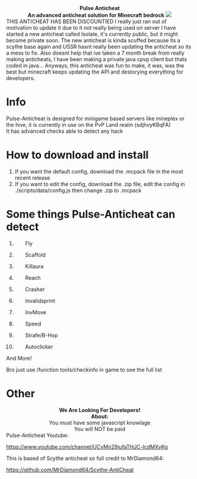 <div align="center">
  <b> Pulse Anticheat </b>
</div>
<div align="center">
  <b> An advanced anticheat solution for Minecraft bedrock</b>
  <image src=https://user-images.githubusercontent.com/110651012/201456068-b35002c9-801b-4340-a6fb-d3bcd0b23a98.png border="0">
</div>
<div align="centre">
  THIS ANTICHEAT HAS BEEN DISCOUNTIED
  I really just ran out of motivation to update it due to it not really being used on server
  I have started a new anticheat called Isolate, it's currently public, but it might become private soon.
  The new anticheat is kinda scuffed because its a scythe base again and USSR hasnt really been updating the anticheat so its a mess to fix.
  Also doesnt help that ive taken a 7 month break from really making anticheats, I have been making a private java cpvp client but thats coded in java...
  Anyways, this anticheat was fun to make, it was, was the best but minecraft keeps updating the API and destorying everything for developers.
  </div>

# Info
<div>
  Pulse-Anticheat is designed for minigame based servers like mineplex or the hive, it is currently in use on the PvP Land realm (sdjhvyKBqFA)
 
</div>
<div>
   It has advanced checks able to detect any hack
</div>

# How to download and install
1. If you want the default config, download the .mcpack file in the most recent release
2. If you want to edit the config, download the .zip file, edit the config in ./scripts/data/config.js then change .zip to .mcpack

# Some things Pulse-Anticheat can detect

 1. &nbsp;&nbsp;&nbsp;&nbsp;&nbsp;&nbsp; Fly
 
 2. &nbsp;&nbsp;&nbsp;&nbsp;&nbsp;&nbsp; Scaffold
 
 3. &nbsp;&nbsp;&nbsp;&nbsp;&nbsp;&nbsp; Killaura 
 
 4. &nbsp;&nbsp;&nbsp;&nbsp;&nbsp;&nbsp; Reach 

 5. &nbsp;&nbsp;&nbsp;&nbsp;&nbsp;&nbsp; Crasher 
 
 6. &nbsp;&nbsp;&nbsp;&nbsp;&nbsp;&nbsp; Invalidsprint 

 7. &nbsp;&nbsp;&nbsp;&nbsp;&nbsp;&nbsp; InvMove 
 
 8. &nbsp;&nbsp;&nbsp;&nbsp;&nbsp;&nbsp; Speed
 
 9. &nbsp;&nbsp;&nbsp;&nbsp;&nbsp;&nbsp; Strafe/B-Hop
 
 10. &nbsp;&nbsp;&nbsp;&nbsp;&nbsp;&nbsp; Autoclicker

And More!

Bro just use /function tools/checkinfo in game to see the full list

# Other
<div align="center">
  <b> We Are Looking For Developers!</b>
</div>
<div align="center">
  <b> About: </b>
</div>
<div align="center">
  You must have some javascript knowlage
  <div>
    You will NOT be paid
  </div>
</div>

<div>
  Pulse-Anticheat Youtube:

  https://www.youtube.com/channel/UCyMn29iufaTHJC-lcdMXyKg

  This is based of Scythe anticheat so full credit to MrDiamond64:

  https://github.com/MrDiamond64/Scythe-AntiCheat
 </div>
